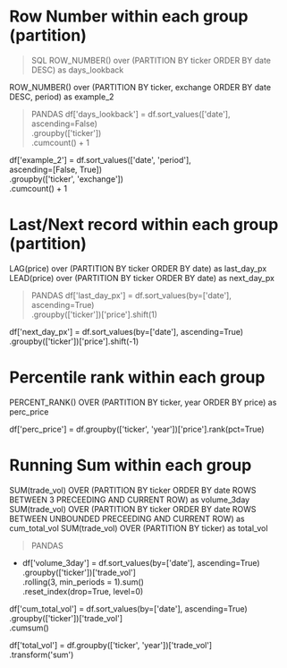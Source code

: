 # Row Number within each group (partition)

> SQL
ROW_NUMBER() over (PARTITION BY ticker ORDER BY date DESC) as days_lookback

ROW_NUMBER() over (PARTITION BY ticker, exchange ORDER BY date DESC, period) as example_2

> PANDAS
df['days_lookback'] = df.sort_values(['date'], ascending=False)\
             .groupby(['ticker'])\
             .cumcount() + 1
             
df['example_2'] = df.sort_values(['date', 'period'], \
             ascending=[False, True])\
             .groupby(['ticker', 'exchange'])\
             .cumcount() + 1

# Last/Next record within each group (partition)
LAG(price) over (PARTITION BY ticker ORDER BY date) as last_day_px
LEAD(price) over (PARTITION BY ticker ORDER BY date) as next_day_px

> PANDAS
df['last_day_px'] = df.sort_values(by=['date'], ascending=True)\
                       .groupby(['ticker'])['price'].shift(1)

df['next_day_px'] = df.sort_values(by=['date'], ascending=True)\
                       .groupby(['ticker'])['price'].shift(-1)

# Percentile rank within each group
PERCENT_RANK() OVER (PARTITION BY ticker, year ORDER BY price) as perc_price

df['perc_price'] = df.groupby(['ticker', 'year'])['price'].rank(pct=True)

# Running Sum within each group
SUM(trade_vol) OVER (PARTITION BY ticker ORDER BY date ROWS BETWEEN 3 PRECEEDING AND CURRENT ROW) as volume_3day
SUM(trade_vol) OVER (PARTITION BY ticker ORDER BY date ROWS BETWEEN UNBOUNDED PRECEEDING AND CURRENT ROW) as cum_total_vol
SUM(trade_vol) OVER (PARTITION BY ticker) as total_vol

> PANDAS
- df['volume_3day'] = df.sort_values(by=['date'], ascending=True)\
                       .groupby(['ticker'])['trade_vol']\
                       .rolling(3, min_periods = 1).sum()\
                       .reset_index(drop=True, level=0)

df['cum_total_vol'] = df.sort_values(by=['date'], ascending=True)\
                       .groupby(['ticker'])['trade_vol']\
                       .cumsum()

df['total_vol'] = df.groupby(['ticker', 'year'])['trade_vol']\
                        .transform('sum')
